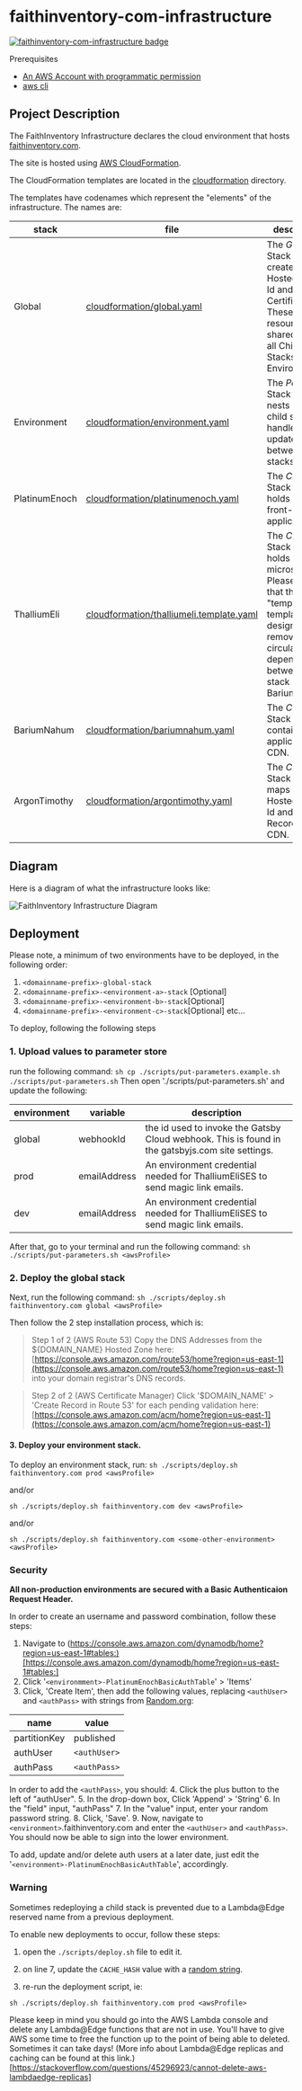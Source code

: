 # faithinventory-com-infrastructure
[![faithinventory-com-infrastructure badge](https://img.shields.io/badge/faithinventory.com-infrastructure-%23b88e83?style=for-the-badge&logo=amazon)](https://faithinventory.com/)


Prerequisites
- [An AWS Account with programmatic permission](https://aws.amazon.com/)
- [aws cli](https://docs.aws.amazon.com/cli/latest/userguide/cli-chap-welcome.html)

## Project Description

The FaithInventory Infrastructure declares the cloud environment that hosts [faithinventory.com](https://faithinventory.com).

The site is hosted using [AWS CloudFormation](https://aws.amazon.com/cloudformation/).

The CloudFormation templates are located in the [cloudformation](cloudformation/) directory.

The templates have codenames which represent the "elements" of the infrastructure. The names are:

| stack | file | description |
|-|-|-|
| Global | [cloudformation/global.yaml](./cloudformation/global.yaml) | The *Global* Stack that creates the Hosted Zone Id and TLS Certificate. These resources are shared across all Child Stacks and all Environments. |
| Environment | [cloudformation/environment.yaml](./cloudformation/environment.yaml) | The *Parent* Stack that nests all the child stacks. It handles all updates between child stacks. |
| PlatinumEnoch | [cloudformation/platinumenoch.yaml](./cloudformation/platinumenoch.yaml) | The *Child* Stack that holds the front-end application. |
| ThalliumEli | [cloudformation/thalliumeli.template.yaml](./cloudformation/thalliumeli.template.yaml) | The *Child* Stack that holds the api microservices. Please note that this "template" template is designed to remove a circular dependency between this stack and BariumNahum. |
| BariumNahum | [cloudformation/bariumnahum.yaml](./cloudformation/bariumnahum.yaml) | The *Child* Stack that contains the application CDN. |
| ArgonTimothy | [cloudformation/argontimothy.yaml](./cloudformation/argontimothy.yaml) | The *Child* Stack that maps the Hosted Zone Id and A Records to the CDN. |

## Diagram

Here is a diagram of what the infrastructure looks like:

![FaithInventory Infrastructure Diagram](https://user-images.githubusercontent.com/261457/85328008-f286b100-b49d-11ea-9dd5-4163790784f3.png)

## Deployment

Please note, a minimum of two environments have to be deployed, in the following order:

1. `<domainname-prefix>-global-stack`
2. `<domainname-prefix>-<environment-a>-stack`
[Optional]
3. `<domainname-prefix>-<environment-b>-stack`[Optional]
4. `<domainname-prefix>-<environment-c>-stack`[Optional]
etc...

To deploy, following the following steps

### 1. Upload values to parameter store

run the following command:
`sh cp ./scripts/put-parameters.example.sh ./scripts/put-parameters.sh`
Then open './scripts/put-parameters.sh' and update the following:

| environment | variable | description |
|-|-|-|
| global | webhookId | the id used to invoke the Gatsby Cloud webhook. This is found in the gatsbyjs.com site settings. |
| prod | emailAddress | An environment credential needed for ThalliumEliSES to send magic link emails. |
| dev | emailAddress | An environment credential needed for ThalliumEliSES to send magic link emails. |

After that, go to your terminal and run the following command:
`sh ./scripts/put-parameters.sh <awsProfile>`

### 2. Deploy the global stack

Next, run the following command:
`sh ./scripts/deploy.sh faithinventory.com global <awsProfile>`

Then follow the 2 step installation process, which is:

> Step 1 of 2 (AWS Route 53)
> Copy the DNS Addresses from the ${DOMAIN_NAME} Hosted Zone here:
> [https://console.aws.amazon.com/route53/home?region=us-east-1](https://console.aws.amazon.com/route53/home?region=us-east-1)
> into your domain registrar's DNS records.

> Step 2 of 2 (AWS Certificate Manager)
> Click '$DOMAIN_NAME' > 'Create Record in Route 53' for each pending validation here:
> [https://console.aws.amazon.com/acm/home?region=us-east-1](https://console.aws.amazon.com/acm/home?region=us-east-1)

#### 3. Deploy your environment stack.

To deploy an environment stack, run:
`sh ./scripts/deploy.sh faithinventory.com prod <awsProfile>`

and/or

`sh ./scripts/deploy.sh faithinventory.com dev <awsProfile>`

and/or

`sh ./scripts/deploy.sh faithinventory.com <some-other-environment> <awsProfile>`

### Security

**All non-production environments are secured with a Basic Authenticaion Request Header.**

In order to create an username and password combination, follow these steps:

1. Navigate to (https://console.aws.amazon.com/dynamodb/home?region=us-east-1#tables:)[https://console.aws.amazon.com/dynamodb/home?region=us-east-1#tables:]
2. Click '`<environmment>-PlatinumEnochBasicAuthTable`' > 'Items'
3. Click, 'Create Item', then add the following values, replacing `<authUser>` and `<authPass>` with strings from [Random.org](https://www.random.org/strings/?num=1&len=20&digits=on&upperalpha=on&loweralpha=on&unique=on&format=html&rnd=new):

| name | value |
|-|-|
| partitionKey | published |
| authUser | `<authUser>` |
| authPass | `<authPass>` |

In order to add the `<authPass>`, you should:
4. Click the plus button to the left of "authUser".
5. In the drop-down box, Click 'Append' > 'String'
6. In the "field" input, "authPass"
7. In the "value" input, enter your random password string.
8. Click, 'Save'.
9. Now, navigate to `<environment>`.faithinventory.com and enter the `<authUser>` and `<authPass>`. You should now be able to sign into the lower environment.

To add, update and/or delete auth users at a later date, just edit the '`<environment>-PlatinumEnochBasicAuthTable`', accordingly.

### Warning

Sometimes redeploying a child stack is prevented due to a Lambda@Edge reserved name from a previous deployment.

To enable new deployments to occur, follow these steps:

1. open the `./scripts/deploy.sh` file to edit it.

2. on line 7, update the `CACHE_HASH` value with a [random string](https://www.random.org/strings/?num=1&len=6&digits=on&upperalpha=on&loweralpha=on&unique=on&format=html&rnd=new).

3. re-run the deployment script, ie:

`sh ./scripts/deploy.sh faithinventory.com prod <awsProfile>`

Please keep in mind you should go into the AWS Lambda console and delete any Lambda@Edge functions that are not in use. You'll have to give AWS some time to free the function up to the point of being able to deleted. Sometimes it can take days! (More info about Lambda@Edge replicas and caching can be found at this link.)[https://stackoverflow.com/questions/45296923/cannot-delete-aws-lambdaedge-replicas]

